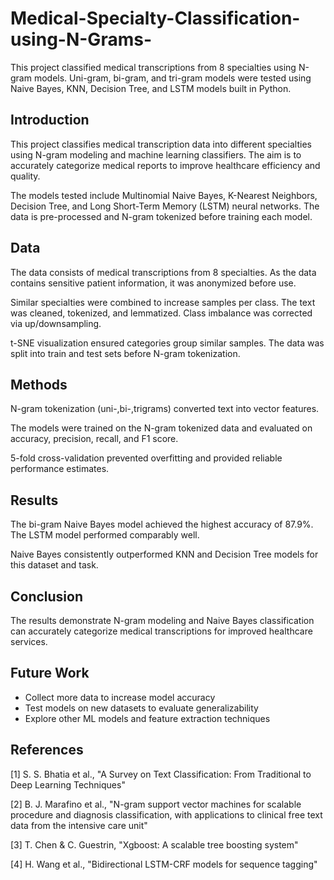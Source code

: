 # Medical-Specialty-Classification-using-N-Grams-
This project classified medical transcriptions from 8 specialties using N-gram models. Uni-gram, bi-gram, and tri-gram models were tested using Naive Bayes, KNN, Decision Tree, and LSTM models built in Python.

## Introduction

This project classifies medical transcription data into different specialties using N-gram modeling and machine learning classifiers. The aim is to accurately categorize medical reports to improve healthcare efficiency and quality.

The models tested include Multinomial Naive Bayes, K-Nearest Neighbors, Decision Tree, and Long Short-Term Memory (LSTM) neural networks. The data is pre-processed and N-gram tokenized before training each model. 

## Data

The data consists of medical transcriptions from 8 specialties. As the data contains sensitive patient information, it was anonymized before use. 

Similar specialties were combined to increase samples per class. The text was cleaned, tokenized, and lemmatized. Class imbalance was corrected via up/downsampling.

t-SNE visualization ensured categories group similar samples. The data was split into train and test sets before N-gram tokenization.

## Methods

N-gram tokenization (uni-,bi-,trigrams) converted text into vector features.

The models were trained on the N-gram tokenized data and evaluated on accuracy, precision, recall, and F1 score.

5-fold cross-validation prevented overfitting and provided reliable performance estimates.

## Results

The bi-gram Naive Bayes model achieved the highest accuracy of 87.9%. The LSTM model performed comparably well.

Naive Bayes consistently outperformed KNN and Decision Tree models for this dataset and task.

## Conclusion

The results demonstrate N-gram modeling and Naive Bayes classification can accurately categorize medical transcriptions for improved healthcare services.

## Future Work

- Collect more data to increase model accuracy
- Test models on new datasets to evaluate generalizability 
- Explore other ML models and feature extraction techniques

## References

[1] S. S. Bhatia et al., "A Survey on Text Classification: From Traditional to Deep Learning Techniques"

[2] B. J. Marafino et al., "N-gram support vector machines for scalable procedure and diagnosis classification, with applications to clinical free text data from the intensive care unit" 

[3] T. Chen & C. Guestrin, "Xgboost: A scalable tree boosting system"

[4] H. Wang et al., "Bidirectional LSTM-CRF models for sequence tagging"
